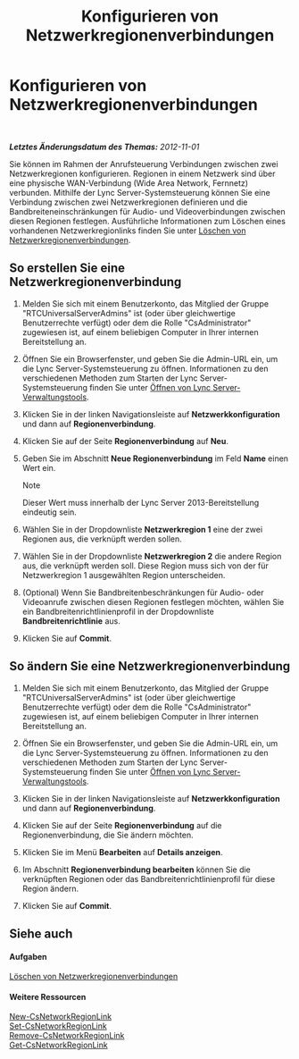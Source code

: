 ﻿---
title: Konfigurieren von Netzwerkregionenverbindungen
TOCTitle: Konfigurieren von Netzwerkregionenverbindungen
ms:assetid: 952bc93e-e6aa-4539-85c7-2b15f14eb382
ms:mtpsurl: https://technet.microsoft.com/de-de/library/Gg182551(v=OCS.15)
ms:contentKeyID: 49294791
ms.date: 05/19/2016
mtps_version: v=OCS.15
ms.translationtype: HT
---

# Konfigurieren von Netzwerkregionenverbindungen

 

_**Letztes Änderungsdatum des Themas:** 2012-11-01_

Sie können im Rahmen der Anrufsteuerung Verbindungen zwischen zwei Netzwerkregionen konfigurieren. Regionen in einem Netzwerk sind über eine physische WAN-Verbindung (Wide Area Network, Fernnetz) verbunden. Mithilfe der Lync Server-Systemsteuerung können Sie eine Verbindung zwischen zwei Netzwerkregionen definieren und die Bandbreiteneinschränkungen für Audio- und Videoverbindungen zwischen diesen Regionen festlegen. Ausführliche Informationen zum Löschen eines vorhandenen Netzwerkregionlinks finden Sie unter [Löschen von Netzwerkregionenverbindungen](lync-server-2013-deleting-network-region-links.md).

## So erstellen Sie eine Netzwerkregionenverbindung

1.  Melden Sie sich mit einem Benutzerkonto, das Mitglied der Gruppe "RTCUniversalServerAdmins" ist (oder über gleichwertige Benutzerrechte verfügt) oder dem die Rolle "CsAdministrator" zugewiesen ist, auf einem beliebigen Computer in Ihrer internen Bereitstellung an.

2.  Öffnen Sie ein Browserfenster, und geben Sie die Admin-URL ein, um die Lync Server-Systemsteuerung zu öffnen. Informationen zu den verschiedenen Methoden zum Starten der Lync Server-Systemsteuerung finden Sie unter [Öffnen von Lync Server-Verwaltungstools](lync-server-2013-open-lync-server-administrative-tools.md).

3.  Klicken Sie in der linken Navigationsleiste auf **Netzwerkkonfiguration** und dann auf **Regionenverbindung**.

4.  Klicken Sie auf der Seite **Regionenverbindung** auf **Neu**.

5.  Geben Sie im Abschnitt **Neue Regionenverbindung** im Feld **Name** einen Wert ein.
    

    > [!NOTE]
    > Dieser Wert muss innerhalb der Lync Server 2013-Bereitstellung eindeutig sein.



6.  Wählen Sie in der Dropdownliste **Netzwerkregion 1** eine der zwei Regionen aus, die verknüpft werden sollen.

7.  Wählen Sie in der Dropdownliste **Netzwerkregion 2** die andere Region aus, die verknüpft werden soll. Diese Region muss sich von der für Netzwerkregion 1 ausgewählten Region unterscheiden.

8.  (Optional) Wenn Sie Bandbreitenbeschränkungen für Audio- oder Videoanrufe zwischen diesen Regionen festlegen möchten, wählen Sie ein Bandbreitenrichtlinienprofil in der Dropdownliste **Bandbreitenrichtlinie** aus.

9.  Klicken Sie auf **Commit**.

## So ändern Sie eine Netzwerkregionenverbindung

1.  Melden Sie sich mit einem Benutzerkonto, das Mitglied der Gruppe "RTCUniversalServerAdmins" ist (oder über gleichwertige Benutzerrechte verfügt) oder dem die Rolle "CsAdministrator" zugewiesen ist, auf einem beliebigen Computer in Ihrer internen Bereitstellung an.

2.  Öffnen Sie ein Browserfenster, und geben Sie die Admin-URL ein, um die Lync Server-Systemsteuerung zu öffnen. Informationen zu den verschiedenen Methoden zum Starten der Lync Server-Systemsteuerung finden Sie unter [Öffnen von Lync Server-Verwaltungstools](lync-server-2013-open-lync-server-administrative-tools.md).

3.  Klicken Sie in der linken Navigationsleiste auf **Netzwerkkonfiguration** und dann auf **Regionenverbindung**.

4.  Klicken Sie auf der Seite **Regionenverbindung** auf die Regionenverbindung, die Sie ändern möchten.

5.  Klicken Sie im Menü **Bearbeiten** auf **Details anzeigen**.

6.  Im Abschnitt **Regionenverbindung bearbeiten** können Sie die verknüpften Regionen oder das Bandbreitenrichtlinienprofil für diese Region ändern.

7.  Klicken Sie auf **Commit**.

## Siehe auch

#### Aufgaben

[Löschen von Netzwerkregionenverbindungen](lync-server-2013-deleting-network-region-links.md)  

#### Weitere Ressourcen

[New-CsNetworkRegionLink](https://docs.microsoft.com/en-us/powershell/module/skype/New-CsNetworkRegionLink)  
[Set-CsNetworkRegionLink](https://docs.microsoft.com/en-us/powershell/module/skype/Set-CsNetworkRegionLink)  
[Remove-CsNetworkRegionLink](https://docs.microsoft.com/en-us/powershell/module/skype/Remove-CsNetworkRegionLink)  
[Get-CsNetworkRegionLink](https://docs.microsoft.com/en-us/powershell/module/skype/Get-CsNetworkRegionLink)

